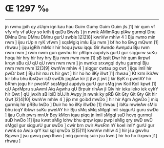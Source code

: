 # Œ 1297 ‰
---
jn rwmu jpih qy aUqm iqn kau hau Guim Gumy Guim Guim jIs ]1] hir
qum vf vfy vfy vf aUcy so krih ij quDu BwvIs ] jn nwnk AMimRqu pIAw
gurmqI Dnu DMnu Dnu DMnu DMnu gurU swbIs ]2]2]8] kwnVw mhlw 4 ] Bju
rwmo min rwm ] ijsu rUp n ryK vfwm ] sqsMgiq imlu Bju rwm ] bf ho ho
Bwg mQwm ]1] rhwau ] ijqu igRih mMdir hir hoqu jwsu iqqu Gir Awndo
Awnµdu Bju rwm rwm rwm ] rwm nwm gun gwvhu hir pRIqm aupdyis gurU gur
siqgurw suKu hoqu hir hry hir hry hry Bju rwm rwm rwm ]1] sB issit
Dwr hir qum ikrpwl krqw sBu qU qU qU rwm rwm rwm ] jn nwnko
srxwgqI dyhu gurmqI Bju rwm rwm rwm ]2]3]9] kwnVw mhlw 4 ]
siqgur cwtau pg cwt ] ijqu imil hir pwDr bwt ] Bju hir rsu rs hir
gwt ] hir ho ho ilKy illwt ]1] rhwau ] Kt krm ikirAw kir bhu bhu
ibsQwr isD swiDk jogIAw kir jt jtw jt jwt ] kir ByK n pweIAY
hir bRhm jogu hir pweIAY sqsMgqI aupdyis gurU gur sMq jnw Koil Koil
kpwt ]1] qU AprMpru suAwmI Aiq Agwhu qU Brpuir rihAw jl Qly hir
ieku ieko iek eykY hir Qwt ] qU jwxih sB ibiD bUJih Awpy jn nwnk ky
pRB Git Gty Git Gty Git hir Gwt ]2]4]10] kwnVw mhlw 4 ] jip
mn goibd mwDo ] hir hir Agm AgwDo ] miq gurmiq hir pRBu lwDo ]
Duir ho ho ilKy illwDo ]1] rhwau ] ibKu mwieAw sMic bhu icqY ibkwr suKu
pweIAY hir Bju sMq sMq sMgqI imil siqgurU guru swDo ] ijau Cuih pwrs
mnUr Bey kMcn iqau piqq jn imil sMgqI suD hovq gurmqI suD hwDo ]1]
ijau kwst sMig lohw bhu qrqw iqau pwpI sMig qry swD swD sMgqI gur
siqgurU gur swDo ] cwir brn cwir AwsRm hY koeI imlY gurU gur nwnk so
Awip qrY kul sgl qrwDo ]2]5]11] kwnVw mhlw 4 ] hir jsu gwvhu
Bgvwn ] jsu gwvq pwp lhwn ] miq gurmiq suin jsu kwn ] hir ho ho
ikrpwn ]1] rhwau ]
####

